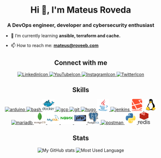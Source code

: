 <h1 align="center">Hi 👋, I'm Mateus Roveda</h1>
<h3 align="center">A DevOps engineer, developer and cybersecurity enthusiast</h3>

- 🌱 I’m currently learning **ansible, terraform and cache.**

- 📫 How to reach me: **mateus@roveeb.com**

<h2 align="center">Connect with me</h2>

<p align="center">
    <a href="https://linkedin.com/in/mateusrovedaa">
        <img src="https://img.shields.io/badge/LinkedIn-0077B5?style=for-the-badge&logo=linkedin&logoColor=white"
            alt="LinkedinIcon" height="30" aling="center"><img />
    </a>
    <a href="https://www.youtube.com/ROVEEb">
        <img src="https://img.shields.io/badge/YouTube-FF0000?style=for-the-badge&logo=youtube&logoColor=white"
            alt="YouTubeIcon" height="30" aling="center"><img />
    </a>
    </a>
    <a href="https://www.instagram.com/roveebcanal">
        <img src="https://img.shields.io/badge/Instagram-E4405F?style=for-the-badge&logo=instagram&logoColor=white"
            alt="InstagramIcon" height="30" aling="center"><img />
    </a>
    <a href="https://twitter.com/mateusrovedaa">
        <img src="https://img.shields.io/badge/Twitter-1DA1F2?style=for-the-badge&logo=twitter&logoColor=white"
            alt="TwitterIcon" height="30" aling="center"><img />
    </a>
</p>

<h2 align="center">Skills</h2>
<p align="center"> <a href="https://www.arduino.cc/" target="_blank"> <img
            src="https://cdn.worldvectorlogo.com/logos/arduino-1.svg" alt="arduino" width="40" height="40" /> </a> <a
        href="https://www.gnu.org/software/bash/" target="_blank"> <img
            src="https://www.vectorlogo.zone/logos/gnu_bash/gnu_bash-icon.svg" alt="bash" width="40" height="40" /> </a>
    <a href="https://www.docker.com/" target="_blank"> <img
            src="https://raw.githubusercontent.com/devicons/devicon/master/icons/docker/docker-original-wordmark.svg"
            alt="docker" width="40" height="40" /> </a> <a href="https://cloud.google.com" target="_blank"> <img
            src="https://www.vectorlogo.zone/logos/google_cloud/google_cloud-icon.svg" alt="gcp" width="40"
            height="40" /> </a> <a href="https://git-scm.com/" target="_blank"> <img
            src="https://www.vectorlogo.zone/logos/git-scm/git-scm-icon.svg" alt="git" width="40" height="40" /> </a> <a
        href="https://gohugo.io/" target="_blank"> <img src="https://api.iconify.design/logos-hugo.svg" alt="hugo"
            width="40" height="40" /> </a> <a href="https://www.java.com" target="_blank"> <img
            src="https://raw.githubusercontent.com/devicons/devicon/master/icons/java/java-original.svg" alt="java"
            width="40" height="40" /> </a>
    </a> <a href="https://www.jenkins.io" target="_blank"> <img
            src="https://www.vectorlogo.zone/logos/jenkins/jenkins-icon.svg" alt="jenkins" width="40" height="40" />
    </a> <a href="https://laravel.com/" target="_blank"> <img
            src="https://raw.githubusercontent.com/devicons/devicon/master/icons/laravel/laravel-plain-wordmark.svg"
            alt="laravel" width="40" height="40" /> </a> <a href="https://www.linux.org/" target="_blank"> <img
            src="https://raw.githubusercontent.com/devicons/devicon/master/icons/linux/linux-original.svg" alt="linux"
            width="40" height="40" /> </a> <a href="https://mariadb.org/" target="_blank"> <img
            src="https://www.vectorlogo.zone/logos/mariadb/mariadb-icon.svg" alt="mariadb" width="40" height="40" />
    </a> <a href="https://www.mongodb.com/" target="_blank"> <img
            src="https://raw.githubusercontent.com/devicons/devicon/master/icons/mongodb/mongodb-original-wordmark.svg"
            alt="mongodb" width="40" height="40" /> </a> <a href="https://www.mysql.com/" target="_blank"> <img
            src="https://raw.githubusercontent.com/devicons/devicon/master/icons/mysql/mysql-original-wordmark.svg"
            alt="mysql" width="40" height="40" /> </a> <a href="https://www.nginx.com" target="_blank"> <img
            src="https://raw.githubusercontent.com/devicons/devicon/master/icons/nginx/nginx-original.svg" alt="nginx"
            width="40" height="40" /> </a> <a href="https://www.php.net" target="_blank"> <img
            src="https://raw.githubusercontent.com/devicons/devicon/master/icons/php/php-original.svg" alt="php"
            width="40" height="40" /> </a> <a href="https://www.postgresql.org" target="_blank"> <img
            src="https://raw.githubusercontent.com/devicons/devicon/master/icons/postgresql/postgresql-original-wordmark.svg"
            alt="postgresql" width="40" height="40" /> </a> <a href="https://postman.com" target="_blank"> <img
            src="https://www.vectorlogo.zone/logos/getpostman/getpostman-icon.svg" alt="postman" width="40"
            height="40" /> </a> <a href="https://www.python.org" target="_blank"> <img
            src="https://raw.githubusercontent.com/devicons/devicon/master/icons/python/python-original.svg"
            alt="python" width="40" height="40" /> </a> <a href="https://redis.io" target="_blank"> <img
            src="https://raw.githubusercontent.com/devicons/devicon/master/icons/redis/redis-original-wordmark.svg"
            alt="redis" width="40" height="40" /> </a> </p>

<h2 align='center'>Stats</h2>
<p align="center">
    <img align="center"
        src="https://github-readme-stats.vercel.app/api?username=mateusrovedaa&count_private=true&show_icons=true&theme=onedark"
        alt="My GitHub stats" />
    <img align="center"
        src="https://github-readme-stats.vercel.app/api/top-langs/?username=mateusrovedaa&langs_count=10&layout=compact&theme=onedark"
        alt="Most Used Language" />
</p>
